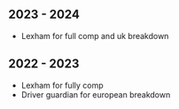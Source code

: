 ## 2023 - 2024
- Lexham for full comp and uk breakdown
## 2022 - 2023
- Lexham for fully comp
- Driver guardian for european breakdown